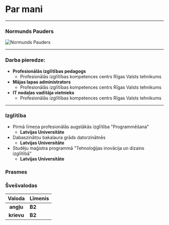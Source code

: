 # Par mani

---

### Normunds Pauders

![Normunds Pauders](https://media-exp1.licdn.com/dms/image/C4D03AQFcC-iS276tog/profile-displayphoto-shrink_200_200/0/1590404257157?e=1648080000&v=beta&t=eyoKij9UcWGWl96TGP5Z1MvVdt3CcjqLMAyJnt_Jy-s)

---

### Darba pieredze:
* **Profesionālās izglītības pedagogs**
  * Profesionālās izglītības kompetences centrs Rīgas Valsts tehnikums
* **Mājas lapas administrators**
  * Profesionālās izglītības kompetences centrs Rīgas Valsts tehnikums
* **IT nodaļas vadītāja vietnieks**
  * Profesionālās izglītības kompetences centrs Rīgas Valsts tehnikums

---

### Izglītība
* Pirmā līmeņa profesionālās augstākās izglītība "Programmēšana"
    * **Latvijas Universitāte**
* Dabaszinātņu bakalaura grāds datorzinātnēs
  * **Latvijas Universitāte**
* Studēju maģistra programmā  "Tehnoloģijas inovācija un dizains izglītībā"
    * **Latvijas Universitāte**

### Prasmes


### Švešvalodas

| **Valoda** | **Līmenis** |
|:----------:|:------------|
| **angļu**  | **B2**      |
| **krievu** | **B2**      |







